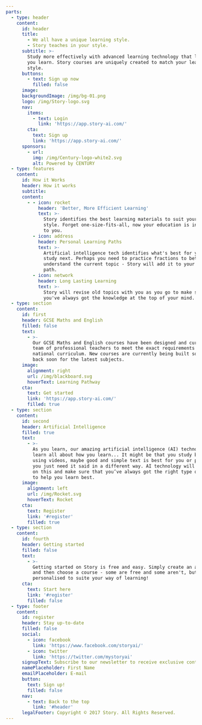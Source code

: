 ```yaml
---
parts:
  - type: header
    content:
      id: header
      title:
        - We all have a unique learning style.
        - Story teaches in your style.
      subtitle: >-
        Study more effectively with advanced learning technology that learns how
        you learn. Story courses are uniquely created to match your learning
        style.
      buttons:
        - text: Sign up now
          filled: false
      image:
      backgroundImage: /img/bg-01.png
      logo: /img/Story-logo.svg
      nav:
        items:
          - text: Login
            link: 'https://app.story-ai.com/'
        cta:
          text: Sign up
          link: 'https://app.story-ai.com/'
      sponsors:
        - url:
          img: /img/Century-logo-white2.svg
          alt: Powered by CENTURY
  - type: features
    content:
      id: How it Works
      header: How it works
      subtitle:
      content:
        - - icon: rocket
            header: 'Better, More Efficient Learning'
            text: >-
              Story identifies the best learning materials to suit your learning
              style. Forget one-size-fits-all, now your education is individual
              to you.
          - icon: address
            header: Personal Learning Paths
            text: >-
              Artificial intelligence tech identifies what's best for you to
              study next. Perhaps you need to practice fractions to better
              understand the current topic - Story will add it to your learning
              path.
          - icon: network
            header: Long Lasting Learning
            text: >-
              Story will revise old topics with you as you go to make sure that
              you've always got the knowledge at the top of your mind.
  - type: section
    content:
      id: first
      header: GCSE Maths and English
      filled: false
      text:
        - >-
          Our GCSE Maths and English courses have been designed and curated by a
          team of professional teachers to meet the exact requirements of the UK
          national curriculum. New courses are currently being built so check
          back soon for the latest subjects.
      image:
        alignment: right
        url: /img/blackboard.svg
        hoverText: Learning Pathway
      cta:
        text: Get started
        link: 'https://app.story-ai.com/'
        filled: true
  - type: section
    content:
      id: second
      header: Artificial Intelligence
      filled: true
      text:
        - >-
          As you learn, our amazing artificial intelligence (AI) technology will
          learn all about how you learn... It might be that you study better
          using videos, maybe good and simple text is best for you or perhaps
          you just need it said in a different way. AI technology will pick up
          on this and make sure that you’ve always got the right type of content
          to help you learn best.
      image:
        alignment: left
        url: /img/Rocket.svg
        hoverText: Rocket
      cta:
        text: Register
        link: '#register'
        filled: true
  - type: section
    content:
      id: fourth
      header: Getting started
      filled: false
      text:
        - >-
          Getting started on Story is free and easy. Simply create an account
          and then choose a course - some are free and some aren't, but all are
          personalised to suite your way of learning!
      cta:
        text: Start here
        link: '#register'
        filled: false
  - type: footer
    content:
      id: register
      header: Stay up-to-date
      filled: false
      social:
        - icon: facebook
          link: 'https://www.facebook.com/storyai/'
        - icon: twitter
          link: 'https://twitter.com/mystoryai'
      signupText: Subscribe to our newsletter to receive exclusive content.
      namePlaceholder: First Name
      emailPlaceholder: E-mail
      button:
        text: Sign up!
        filled: false
      nav:
        - text: Back to the top
          link: '#header'
      legalFooter: Copyright © 2017 Story. All Rights Reserved.
---
```



